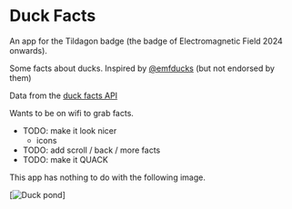 # Duck Facts

An app for the Tildagon badge (the badge of Electromagnetic Field 2024 onwards).

Some facts about ducks. Inspired by [@emfducks](https://mastodon.social/@emfducks) (but not endorsed by them)

Data from the [duck facts API](https://03vpefsitf.execute-api.eu-west-1.amazonaws.com/prod/)

Wants to be on wifi to grab facts.

- TODO: make it look nicer
  - icons
- TODO: add scroll / back / more facts
- TODO: make it QUACK

This app has nothing to do with the following image. 

[![Duck pond](https://tildagon.badge.emfcamp.org/images/hexpansions/duckpond.jpg)]
